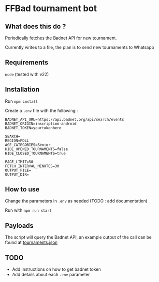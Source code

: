 # FFBad tournament bot

## What does this do ?

Periodically fetches the Badnet API for new tournament.

Currently writes to a file, the plan is to send new tournaments to Whatsapp

## Requirements

`node` (tested with v22)

## Installation

Run `npm install`

Create a `.env` file with the following :

```
BADNET_API_URL=https://api.badnet.org/api/search/events
BADNET_ORIGIN=inscription-android
BADNET_TOKEN=yourtokenhere

SEARCH=
REGION=PDLL
AGE_CATEGORIES=Sénior
HIDE_OPENED_TOURNAMENTS=false
HIDE_CLOSED_TOURNAMENTS=true

PAGE_LIMIT=50
FETCH_INTERVAL_MINUTES=30
OUTPUT_FILE=
OUTPUT_DIR=
```

## How to use

Change the parameters in `.env` as needed (TODO : add documentation)

Run with `npm run start`

## Payloads

The script will query the Badnet API, an example output of the call can be found at [tournaments.json](./examples/tournaments.json)

## TODO

- Add instructions on how to get badnet token
- Add details about each `.env` parameter
